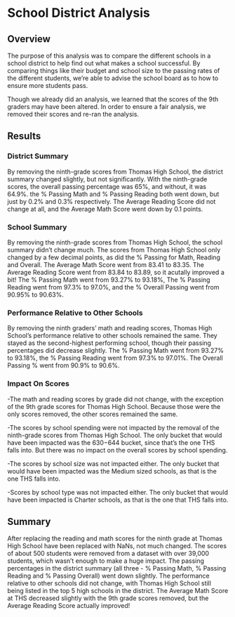 # School District Analysis
## Overview

The purpose of this analysis was to compare the different schools in a school district to help find out what makes a school successful. By comparing things like their budget and school size to the passing rates of the different students, we’re able to advise the school board as to how to ensure more students pass. 

Though we already did an analysis, we learned that the scores of the 9th graders may have been altered. In order to ensure a fair analysis, we removed their scores and re-ran the analysis.

## Results

### District Summary

By removing the ninth-grade scores from Thomas High School, the district summary changed slightly, but not significantly. With the ninth-grade scores, the overall passing percentage was 65%, and without, it was 64.9%. the % Passing Math and % Passing Reading both went down, but just by 0.2% and 0.3% respectively. The Average Reading Score did not change at all, and the Average Math Score went down by 0.1 points.

### School Summary

By removing the ninth-grade scores from Thomas High School, the school summary didn’t change much. The scores from Thomas High School only changed by a few decimal points, as did the % Passing for Math, Reading and Overall. The Average Math Score went from 83.41 to 83.35. The Average Reading Score went from 83.84 to 83.89, so it acutally improved a bit! The % Passing Math went from 93.27% to 93.18%, The % Passing Reading went from 97.3% to 97.0%, and the % Overall Passing went from 90.95% to 90.63%.

### Performance Relative to Other Schools

By removing the ninth graders’ math and reading scores, Thomas High School’s performance relative to other schools remained the same. They stayed as the second-highest performing school, though their passing percentages did decrease slightly. The % Passing Math went from 93.27% to 93.18%, the % Passing Reading went from 97.3% to 97.01%. The Overall Passing % went from 90.9% to 90.6%.

### Impact On Scores

-The math and reading scores by grade did not change, with the exception of the 9th grade scores for Thomas High School. Because those were the only scores removed, the other scores remained the same.

-The scores by school spending were not impacted by the removal of the ninth-grade scores from Thomas High School. The only bucket that would have been impacted was the $630-$644 bucket, since that’s the one THS falls into. But there was no impact on the overall scores by school spending. 

-The scores by school size was not impacted either. The only bucket that would have been impacted was the Medium sized schools, as that is the one THS falls into.

-Scores by school type was not impacted either. The only bucket that would have been impacted is Charter schools, as that is the one that THS falls into.

## Summary

After replacing the reading and math scores for the ninth grade at Thomas High School have been replaced with NaNs, not much changed. The scores of about 500 students were removed from a dataset with over 39,000 students, which wasn’t enough to make a huge impact. The passing percentages in the district summary (all three - % Passing Math, % Passing Reading and % Passing Overall) went down slightly. The performance relative to other schools did not change, with Thomas High School still being listed in the top 5 high schools in the district. The Average Math Score at THS decreased slightly with the 9th grade scores removed, but the Average Reading Score actually improved!

